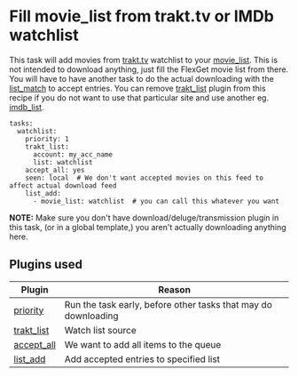 # Fill movie_list from trakt.tv or IMDb watchlist
This task will add movies from [trakt.tv](http://trakt.tv) watchlist to your [movie_list](/Plugins/List/movie_list). This is not intended to download anything, just fill the FlexGet movie list from there. You will have to have another task to do the actual downloading with the [list_match](/Plugins/List/list_match) to accept entries. You can remove [trakt_list](/Plugins/List/trakt_list) plugin from this recipe if you do not want to use that particular site and use another eg. [imdb_list](/Plugins/List/imdb_list).

```
tasks:
  watchlist:
    priority: 1
    trakt_list:
      account: my_acc_name
      list: watchlist
    accept_all: yes
    seen: local  # We don't want accepted movies on this feed to affect actual download feed
    list_add:
      - movie_list: watchlist  # you can call this whatever you want
```

**NOTE:** Make sure you don't have download/deluge/transmission plugin in this task, (or in a global template,) you aren't actually downloading anything here.

## Plugins used

| Plugin | Reason |
| --- | --- |
| [priority](/Plugins/priority) | Run the task early, before other tasks that may do downloading |
| [trakt_list](/Plugins/List/trakt_list) | Watch list source |
| [accept_all](/Plugins/accept_all) | We want to add all items to the queue |
| [list_add](/Plugins/List/list_add) | Add accepted entries to specified list||